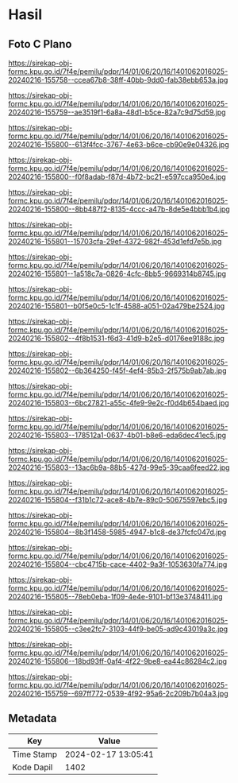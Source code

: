 # Hasil

## Foto C Plano

https://sirekap-obj-formc.kpu.go.id/7f4e/pemilu/pdpr/14/01/06/20/16/1401062016025-20240216-155758--ccea67b8-38ff-40bb-9dd0-fab38ebb653a.jpg

https://sirekap-obj-formc.kpu.go.id/7f4e/pemilu/pdpr/14/01/06/20/16/1401062016025-20240216-155759--ae3519f1-6a8a-48d1-b5ce-82a7c9d75d59.jpg

https://sirekap-obj-formc.kpu.go.id/7f4e/pemilu/pdpr/14/01/06/20/16/1401062016025-20240216-155800--613f4fcc-3767-4e63-b6ce-cb90e9e04326.jpg

https://sirekap-obj-formc.kpu.go.id/7f4e/pemilu/pdpr/14/01/06/20/16/1401062016025-20240216-155800--f0f8adab-f87d-4b72-bc21-e597cca950e4.jpg

https://sirekap-obj-formc.kpu.go.id/7f4e/pemilu/pdpr/14/01/06/20/16/1401062016025-20240216-155800--8bb487f2-8135-4ccc-a47b-8de5e4bbb1b4.jpg

https://sirekap-obj-formc.kpu.go.id/7f4e/pemilu/pdpr/14/01/06/20/16/1401062016025-20240216-155801--15703cfa-29ef-4372-982f-453d1efd7e5b.jpg

https://sirekap-obj-formc.kpu.go.id/7f4e/pemilu/pdpr/14/01/06/20/16/1401062016025-20240216-155801--1a518c7a-0826-4cfc-8bb5-9669314b8745.jpg

https://sirekap-obj-formc.kpu.go.id/7f4e/pemilu/pdpr/14/01/06/20/16/1401062016025-20240216-155801--b0f5e0c5-1c1f-4588-a051-02a479be2524.jpg

https://sirekap-obj-formc.kpu.go.id/7f4e/pemilu/pdpr/14/01/06/20/16/1401062016025-20240216-155802--4f8b1531-f6d3-41d9-b2e5-d0176ee9188c.jpg

https://sirekap-obj-formc.kpu.go.id/7f4e/pemilu/pdpr/14/01/06/20/16/1401062016025-20240216-155802--6b364250-f45f-4ef4-85b3-2f575b9ab7ab.jpg

https://sirekap-obj-formc.kpu.go.id/7f4e/pemilu/pdpr/14/01/06/20/16/1401062016025-20240216-155803--6bc27821-a55c-4fe9-9e2c-f0d4b654baed.jpg

https://sirekap-obj-formc.kpu.go.id/7f4e/pemilu/pdpr/14/01/06/20/16/1401062016025-20240216-155803--178512a1-0637-4b01-b8e6-eda6dec41ec5.jpg

https://sirekap-obj-formc.kpu.go.id/7f4e/pemilu/pdpr/14/01/06/20/16/1401062016025-20240216-155803--13ac6b9a-88b5-427d-99e5-39caa6feed22.jpg

https://sirekap-obj-formc.kpu.go.id/7f4e/pemilu/pdpr/14/01/06/20/16/1401062016025-20240216-155804--f31b1c72-ace8-4b7e-89c0-50675597ebc5.jpg

https://sirekap-obj-formc.kpu.go.id/7f4e/pemilu/pdpr/14/01/06/20/16/1401062016025-20240216-155804--8b3f1458-5985-4947-b1c8-de37fcfc047d.jpg

https://sirekap-obj-formc.kpu.go.id/7f4e/pemilu/pdpr/14/01/06/20/16/1401062016025-20240216-155804--cbc4715b-cace-4402-9a3f-1053630fa774.jpg

https://sirekap-obj-formc.kpu.go.id/7f4e/pemilu/pdpr/14/01/06/20/16/1401062016025-20240216-155805--78eb0eba-1f09-4e4e-9101-bf13e3748411.jpg

https://sirekap-obj-formc.kpu.go.id/7f4e/pemilu/pdpr/14/01/06/20/16/1401062016025-20240216-155805--c3ee2fc7-3103-44f9-be05-ad9c43019a3c.jpg

https://sirekap-obj-formc.kpu.go.id/7f4e/pemilu/pdpr/14/01/06/20/16/1401062016025-20240216-155806--18bd93ff-0af4-4f22-9be8-ea44c86284c2.jpg

https://sirekap-obj-formc.kpu.go.id/7f4e/pemilu/pdpr/14/01/06/20/16/1401062016025-20240216-155759--697ff772-0539-4f92-95a6-2c209b7b04a3.jpg


## Metadata

| Key        | Value               |
| ---------- | ------------------- |
| Time Stamp | 2024-02-17 13:05:41 |
| Kode Dapil | 1402                |




